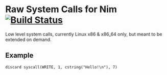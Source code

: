 # Raw System Calls for Nim [![Build Status](https://circleci.com/gh/def-/nim-syscall.png)](https://circleci.com/gh/def-/nim-syscall)

Low level system calls, currently Linux x86 & x86_64 only, but meant to be extended on demand.

## Example

```nimrod
discard syscall(WRITE, 1, cstring("Hello!\n"), 7)
```
